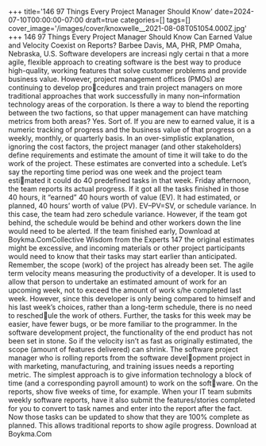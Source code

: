 +++
title='146 97 Things Every Project Manager Should Know'
date=2024-07-10T00:00:00-07:00
draft=true
categories=[]
tags=[]
cover_image='/images/cover/knoxwelle__2021-08-08T051054.000Z.jpg'
+++
146 97 Things Every Project Manager Should Know
Can Earned Value 
and Velocity Coexist 
on Reports?
Barbee Davis, MA, PHR, PMP
Omaha, Nebraska, U.S.
Software developers are increasi ngly certai n that a more agile, 
flexible approach to creating software is the best way to produce high-quality, 
working features that solve customer problems and provide business value. 
However, project management offices (PMOs) are continuing to develop procedures and train project managers on more traditional approaches that work 
successfully in many non–information technology areas of the corporation.
Is there a way to blend the reporting between the two factions, so that upper 
management can have matching metrics from both areas? Yes. Sort of.
If you are new to earned value, it is a numeric tracking of progress and the 
business value of that progress on a weekly, monthly, or quarterly basis. In 
an over-simplistic explanation, ignoring the cost factors, the project manager 
(and other stakeholders) define requirements and estimate the amount of time 
it will take to do the work of the project. These estimates are converted into a 
schedule.
Let’s say the reporting time period was one week and the project team estimated it could do 40 predefined tasks in that week. Friday afternoon, the team 
reports its actual progress. If it got all the tasks finished in those 40 hours, it 
“earned” 40 hours worth of value (EV). It had estimated, or planned, 40 hours’ 
worth of value (PV). EV–PV=SV, or schedule variance. In this case, the team 
had zero schedule variance.
However, if the team got behind, the schedule would be behind and other 
workers down the line would need to be alerted. If the team finished early, 
Download at Boykma.ComCollective Wisdom from the Experts 147
the original estimates might be excessive, and incoming materials or other 
project participants would need to know that their tasks may start earlier than 
anticipated. Remember, the scope (work) of the project has already been set.
The agile term velocity means measuring the productivity of a developer. It is 
used to allow that person to undertake an estimated amount of work for an 
upcoming week, not to exceed the amount of work s/he completed last week. 
However, since this developer is only being compared to himself and his last 
week’s choices, rather than a long-term schedule, there is no need to reschedule the work of others. Further, the tasks for this week may be easier, have 
fewer bugs, or be more familiar to the programmer.
In the software development project, the functionality of the end product has 
not been set in stone. So if the velocity isn’t as fast as originally estimated, the 
scope (amount of features delivered) can shrink.
The software project manager who is rolling reports from the software development project in with marketing, manufacturing, and training issues needs 
a reporting metric. The simplest approach is to give information technology 
a block of time (and a corresponding payroll amount) to work on the software. On the reports, show five weeks of time, for example. When your IT 
team submits weekly software reports, have it also submit the features/stories 
completed for you to convert to task names and enter into the report after the 
fact. Now those tasks can be updated to show that they are 100% complete as 
planned. This allows traditional reports to show agile progress.
Download at Boykma.Com